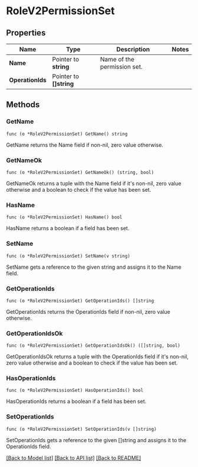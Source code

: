 # RoleV2PermissionSet

## Properties

Name | Type | Description | Notes
------------ | ------------- | ------------- | -------------
**Name** | Pointer to **string** | Name of the permission set. | 
**OperationIds** | Pointer to **[]string** |  | 

## Methods

### GetName

`func (o *RoleV2PermissionSet) GetName() string`

GetName returns the Name field if non-nil, zero value otherwise.

### GetNameOk

`func (o *RoleV2PermissionSet) GetNameOk() (string, bool)`

GetNameOk returns a tuple with the Name field if it's non-nil, zero value otherwise
and a boolean to check if the value has been set.

### HasName

`func (o *RoleV2PermissionSet) HasName() bool`

HasName returns a boolean if a field has been set.

### SetName

`func (o *RoleV2PermissionSet) SetName(v string)`

SetName gets a reference to the given string and assigns it to the Name field.

### GetOperationIds

`func (o *RoleV2PermissionSet) GetOperationIds() []string`

GetOperationIds returns the OperationIds field if non-nil, zero value otherwise.

### GetOperationIdsOk

`func (o *RoleV2PermissionSet) GetOperationIdsOk() ([]string, bool)`

GetOperationIdsOk returns a tuple with the OperationIds field if it's non-nil, zero value otherwise
and a boolean to check if the value has been set.

### HasOperationIds

`func (o *RoleV2PermissionSet) HasOperationIds() bool`

HasOperationIds returns a boolean if a field has been set.

### SetOperationIds

`func (o *RoleV2PermissionSet) SetOperationIds(v []string)`

SetOperationIds gets a reference to the given []string and assigns it to the OperationIds field.


[[Back to Model list]](../README.md#documentation-for-models) [[Back to API list]](../README.md#documentation-for-api-endpoints) [[Back to README]](../README.md)


